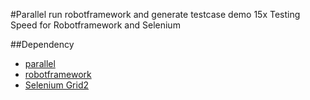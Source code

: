 #Parallel run robotframework and generate testcase demo
15x Testing Speed for Robotframework and Selenium

##Dependency
* [parallel](http://www.gnu.org/software/parallel/)
* [robotframework](http://robotframework.org/)
* [Selenium Grid2](https://code.google.com/p/selenium/wiki/Grid2)